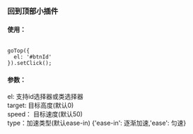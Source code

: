 ### 回到顶部小插件

#### 使用：
```

goTop({
  el: '#btnId'
}).setClick();

```

#### 参数：

el: 支持id选择器或类选择器<br />
target: 目标高度(默认0)<br />
speed： 目标速度(默认50)<br />
type：加速类型(默认ease-in) {'ease-in': 逐渐加速,'ease': 匀速}<br />


